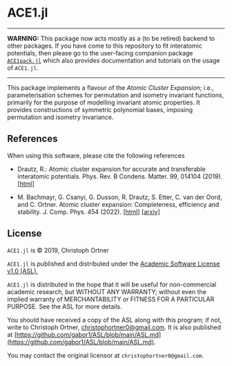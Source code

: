 # ACE1.jl

<!--
[![Stable](https://img.shields.io/badge/docs-stable-blue.svg)](https://ACEsuit.github.io/ACE1docs.jl/stable)
[![Dev](https://img.shields.io/badge/docs-dev-blue.svg)](https://ACEsuit.github.io/ACE1docs.jl/dev)

 [![Build Status](https://travis-ci.com/JuliaMolSim/ACE.jl.svg?branch=master)](https://travis-ci.com/JuliaMolSim/ACE.jl)

[![Codecov](https://codecov.io/gh/JuliaMolSim/ACE.jl/branch/master/graph/badge.svg)](https://codecov.io/gh/JuliaMolSim/ACE.jl) -->

--- 

**WARNING:** This package now acts mostly as a (to be retired) backend to other packages. If you have come to this repository to fit interatomic potentials, then please go to the user-facing companion package [`ACE1pack.jl`](https://github.com/ACEsuit/ACE1pack.jl) which also provides documentation and tutorials on the usage of `ACE1.jl`.

---

This package implements a flavour of the *Atomic Cluster Expansion*; i.e., parameterisation schemes for permutation and isometry invariant functions, primarily for the purpose of modelling invariant atomic properties. It provides constructions of symmetric polynomial bases, imposing permutation and isometry invariance. 

## References

When using this software, please cite the following references

* Drautz, R.: Atomic cluster expansion for accurate and transferable interatomic potentials. Phys. Rev. B Condens. Matter. 99, 014104 (2019). [[html]](https://journals.aps.org/prb/abstract/10.1103/PhysRevB.99.014104) 

* M. Bachmayr, G. Csanyi, G. Dusson, R. Drautz, S. Etter, C. van der Oord, and C. Ortner. Atomic cluster expansion: Completeness, efficiency and stability. J. Comp. Phys. 454 (2022). [[html]](https://www.sciencedirect.com/science/article/pii/S0021999122000080?via%3Dihub) [[arxiv]](https://arxiv.org/abs/1911.03550)


## License

`ACE1.jl` is © 2019, Christoph Ortner

`ACE1.jl` is published and distributed under the [Academic Software License v1.0 (ASL).](ASL.md)

`ACE1.jl` is distributed in the hope that it will be useful for non-commercial academic research, but WITHOUT ANY WARRANTY; without even the implied warranty of MERCHANTABILITY or FITNESS FOR A PARTICULAR PURPOSE. See the ASL for more details.

You should have received a copy of the ASL along with this program; if not, write to Christoph Ortner, christophortner0@gmail.com. It is also published at [https://github.com/gabor1/ASL/blob/main/ASL.md](https://github.com/gabor1/ASL/blob/main/ASL.md).

You may contact the original licensor at `christophortner0@gmail.com`.
